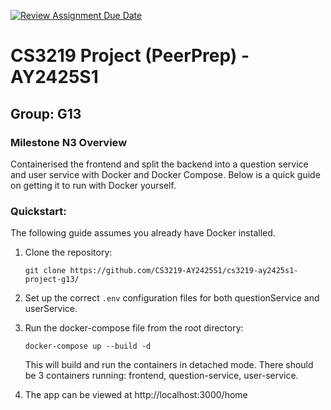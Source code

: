 [![Review Assignment Due Date](https://classroom.github.com/assets/deadline-readme-button-22041afd0340ce965d47ae6ef1cefeee28c7c493a6346c4f15d667ab976d596c.svg)](https://classroom.github.com/a/bzPrOe11)
# CS3219 Project (PeerPrep) - AY2425S1
## Group: G13

### Milestone N3 Overview
Containerised the frontend and split the backend into a question service and user service with Docker and Docker Compose. Below is a quick guide on getting it to run with Docker yourself.

### Quickstart:
The following guide assumes you already have Docker installed.

1. Clone the repository:
    ```
    git clone https://github.com/CS3219-AY2425S1/cs3219-ay2425s1-project-g13/
    ```

2. Set up the correct `.env` configuration files for both questionService and userService. 

3. Run the docker-compose file from the root directory:
    ```
    docker-compose up --build -d
    ```
    This will build and run the containers in detached mode. There should be 3 containers running: frontend, question-service, user-service.

4. The app can be viewed at http://localhost:3000/home




